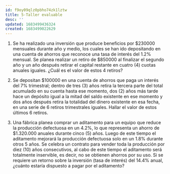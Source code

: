 ```yaml
---
id: f9oy09qlz0pbho74zk1lztw
title: 5-Taller evaluable
desc: ''
updated: 1683499436324
created: 1683499022629
---
```


1. Se ha realizado una inversión que produce beneficios por $230000 mensuales durante año y medio, los cuales se han ido depositando en una cuenta de ahorros que reconoce una tasa de interés del 1.2% mensual. Se planea realizar un retiro de $850000 al finalizar el segundo año y un año después retirar el capital restante en cuatro (4) cuotas anuales iguales. ¿Cuál es el valor de estos 4 retiros?

2. Se depositan $100000 en una cuenta de ahorros que paga un interés del 7% trimestral; dentro de tres (3) años retira la tercera parte del total acumulado en su cuenta hasta ese momento, dos (2) años más tarde hace un depósito igual a la mitad del saldo existente en ese momento y dos años después retira la totalidad del dinero existente en esa fecha, en una serie de 6 retiros trimestrales iguales. Hallar el valor de estos últimos 6 retiros.

3. Una fábrica planea comprar un aditamento para un equipo que reduce la producción
defectuosa en un 4.2%, lo que representa un ahorro de $1.320.000 anuales durante cinco (5) años. Luego de este tiempo el aditamento mejorará la producción defectuosa solo en un 1.8% durante otros 5 años. Se celebra un contrato para vender toda la producción por diez (10) años consecutivos, al cabo de este tiempo el aditamento será totalmente inservible, es decir, no se obtienen ahorros por su uso. Si se requiere un retorno sobre la inversión (tasa de interés) del 14.4% anual, ¿cuánto estaría dispuesto a pagar por el aditamento?
